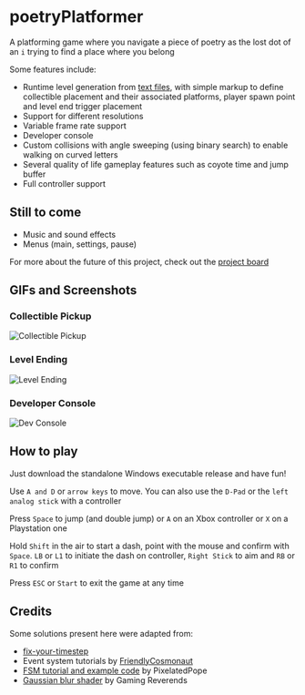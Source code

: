 # poetryPlatformer
A platforming game where you navigate a piece of poetry as the lost dot of an `i` trying to find a place where you belong

Some features include:
- Runtime level generation from [text files](datafiles/levels), with simple markup to define collectible placement and their associated platforms, player spawn point and level end trigger placement
- Support for different resolutions
- Variable frame rate support
- Developer console
- Custom collisions with angle sweeping (using binary search) to enable walking on curved letters
- Several quality of life gameplay features such as coyote time and jump buffer
- Full controller support

## Still to come
- Music and sound effects
- Menus (main, settings, pause)

For more about the future of this project, check out the [project board](https://github.com/ProgDroid/poetryPlatformer/projects/1)

## GIFs and Screenshots
### Collectible Pickup
![Collectible Pickup]([https://thumbs.gfycat.com/AromaticDopeyDutchshepherddog-size_restricted.gif](https://web.archive.org/web/20230823111441if_/https://thumbs.gfycat.com/AromaticDopeyDutchshepherddog-size_restricted.gif))
### Level Ending
![Level Ending]([https://thumbs.gfycat.com/FoolhardyPotableHerald-size_restricted.gif](https://web.archive.org/web/20230828082948if_/https://thumbs.gfycat.com/FoolhardyPotableHerald-size_restricted.gif))
### Developer Console
![Dev Console](https://user-images.githubusercontent.com/18398887/106155337-76152880-6178-11eb-93ea-c6335835e2e3.png)

## How to play
Just download the standalone Windows executable release and have fun!

Use `A and D` or `arrow keys` to move. You can also use the `D-Pad` or the `left analog stick` with a controller

Press `Space` to jump (and double jump) or `A` on an Xbox controller or `X` on a Playstation one

Hold `Shift` in the air to start a dash, point with the mouse and confirm with `Space`. `LB` or `L1` to initiate the dash on controller, `Right Stick` to aim and `RB` or `R1` to confirm

Press `ESC` or `Start` to exit the game at any time

## Credits
Some solutions present here were adapted from:
- [fix-your-timestep](https://github.com/GameMakerDiscord/fix-your-timestep)
- Event system tutorials by [FriendlyCosmonaut](https://www.youtube.com/channel/UCKCKHxkH8zqV9ltWZw0JFig.gif)
- [FSM tutorial and example code](https://www.reddit.com/r/gamemaker/comments/353aq6/tutorialexample_finite_state_machines_the_most/) by PixelatedPope
- [Gaussian blur shader](https://www.youtube.com/watch?v=uwQvZR2nTbg) by Gaming Reverends
